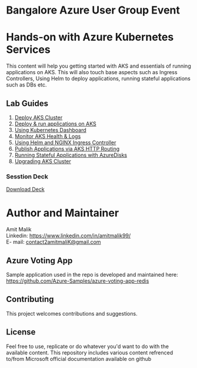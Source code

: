 # Bangalore Azure User Group Event

# Hands-on with Azure Kubernetes Services

This content will help you getting started with AKS and essentials of running applications on AKS. This will also touch base aspects such as Ingress Controllers, Using Helm to deploy applications, running stateful applications such as DBs etc. 

## Lab Guides


  1. [Deploy AKS Cluster](/1.Create-AKS-Cluster.MD)
  2. [Deploy & run applications on AKS](/2.Deploy-Apps-on-AKS.MD)
  3. [Using Kubernetes Dashboard](/3.Kubernetes-Dashboard.MD)
  4. [Monitor AKS Health & Logs](/4.Monitor-Health-and-logs.MD)
  5. [Using Helm and NGINX Ingress Controller](/5.Publish-Applications-via-Ingress.MD	)
  6. [Publish Applications via AKS HTTP Routing](/6.Publish-Applications-via-HTTP-Routing-Add-on.MD)
  7. [Running Stateful Applications with AzureDisks](/7.Run-Stateful-Apps-with-disks.MD)
  8. [Upgrading AKS Cluster](/8.Upgrading-AKS-Cluster.MD)
  
### Sesstion Deck
[Download Deck](/AzureKubernetesService-AmitMalik.pptx)

# Author and Maintainer

Amit Malik  <br>
Linkedin: https://www.linkedin.com/in/amitmalik99/ <br>
E-
mail: contact2amitmaliK@gmail.com
## Azure Voting App 

Sample application used in the repo is developed and maintained here: https://github.com/Azure-Samples/azure-voting-app-redis


## Contributing

This project welcomes contributions and suggestions.

## License

Feel free to use, replicate or do whatever you'd want to do with the available content. This repository includes various content refrenced to/from Microsoft official documentation available on github

